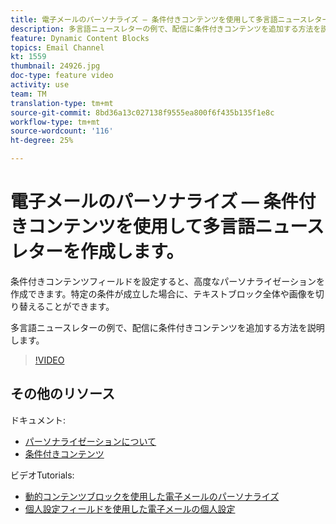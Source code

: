 ```yaml
---
title: 電子メールのパーソナライズ — 条件付きコンテンツを使用して多言語ニュースレターを作成します。
description: 多言語ニュースレターの例で、配信に条件付きコンテンツを追加する方法を説明します。
feature: Dynamic Content Blocks
topics: Email Channel
kt: 1559
thumbnail: 24926.jpg
doc-type: feature video
activity: use
team: TM
translation-type: tm+mt
source-git-commit: 8bd36a13c027138f9555ea800f6f435b135f1e8c
workflow-type: tm+mt
source-wordcount: '116'
ht-degree: 25%

---
```



# 電子メールのパーソナライズ — 条件付きコンテンツを使用して多言語ニュースレターを作成します。

条件付きコンテンツフィールドを設定すると、高度なパーソナライゼーションを作成できます。特定の条件が成立した場合に、テキストブロック全体や画像を切り替えることができます。

多言語ニュースレターの例で、配信に条件付きコンテンツを追加する方法を説明します。

>[!VIDEO](https://video.tv.adobe.com/v/24926?quality=12)

## その他のリソース

ドキュメント:

* [パーソナライゼーションについて](https://docs.adobe.com/content/help/en/campaign-classic/using/sending-messages/personalizing-deliveries/about-personalization.html)
* [条件付きコンテンツ](https://docs.adobe.com/content/help/en/campaign-classic/using/sending-messages/personalizing-deliveries/conditional-content.html)

ビデオTutorials:

* [動的コンテンツブロックを使用した電子メールのパーソナライズ](/help/acc/sending-messages/email-channel/personalization-with-dynamic-content-blocks.md)
* [個人設定フィールドを使用した電子メールの個人設定](/help/acc/sending-messages/email-channel/personalizing-emails-using-personalization-fields.md)
